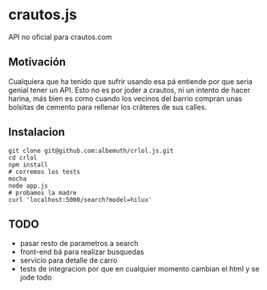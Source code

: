 # crautos.js

API no oficial para crautos.com

## Motivaci&oacute;n

Cualquiera que ha tenido que sufrir usando esa p&aacute; entiende por que seria
genial tener un API. Esto no es por joder a crautos, ni un intento de hacer
harina, m&aacute;s bien es como cuando los vecinos del barrio compran unas
bolsitas de cemento para rellenar los cr&aacute;teres de sus calles.

## Instalacion

    git clone git@github.com:albemuth/crlol.js.git
    cd crlol
    npm install
    # corremos los tests
    mocha
    node app.js
    # probamos la madre
    curl 'localhost:5000/search?model=hilux'

## TODO

- pasar resto de parametros a search
- front-end b&aacute; para realizar busquedas
- servicio para detalle de carro
- tests de integracion por que en cualquier momento cambian el html y se jode todo



